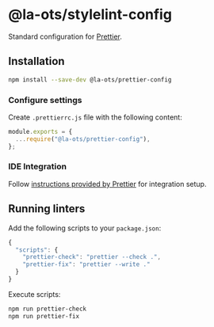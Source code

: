 # @la-ots/stylelint-config

Standard configuration for [Prettier](https://prettier.io/).

## Installation

```bash
npm install --save-dev @la-ots/prettier-config
```

### Configure settings

Create `.prettierrc.js` file with the following content:

```javascript
module.exports = {
  ...require("@la-ots/prettier-config"),
};
```

### IDE Integration

Follow [instructions provided by Prettier](https://prettier.io/docs/en/editors.html) for integration setup.

## Running linters

Add the following scripts to your `package.json`:

```javascript
{
  "scripts": {
    "prettier-check": "prettier --check .",
    "prettier-fix": "prettier --write ."
  }
}
```

Execute scripts:

```bash
npm run prettier-check
npm run prettier-fix
```
